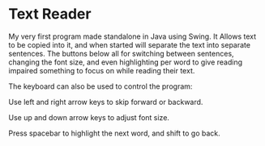 # Text Reader
My very first program made standalone in Java using Swing. It Allows text to be copied into it, and when started will separate the text into separate sentences. The buttons below all for switching between sentences, changing the font size, and even highlighting per word to give reading impaired something to focus on while reading their text.

The keyboard can also be used to control the program:

Use left and right arrow keys to skip forward or backward. 

Use up and down arrow keys to adjust font size. 

Press spacebar to highlight the next word, and shift to go back. 